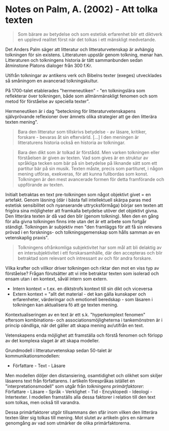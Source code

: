 # Notes on Palm, A. (2002) - Att tolka texten

> Som bärare av betydelse och som estetisk erfarenhet blir ett diktverk en upplevd realitet först när det tolkas i ett mänskligt medvetande.

Det Anders Palm säger att litteratur och litteraturvetenskap är avhängig tolkningen för sin existens. Litteraturen uppstår genom tolkning, menar han. Litteraturen och tolkningens historia är tätt sammanbunden sedan åtminstone Platons dialoger från 300 f.Kr. 

Utifrån tolkningar av antikens verk och Bibelns texter (exeges) utvecklades så småningom en avancerad tolkningskultur.

På 1700-talet etablerades "hermeneutiken" - "en tolkningslära som reflekterar över tolkningen, både som allmänmänskligt fenomen och som metod för förståelse av speciella texter".

Hermeneutiken är i dag "beteckning för litteraturvetenskapens självprövande reflexioner över ämnets olika strategier att ge den litterära texten mening".

> Bara den litteratur som tillskrivs betydelse - av läsare, kritiker, forskare - bevaras åt sin eftervärld. [...] I den meningen är litteraturens historia också en historia av tolkningar.

> Bara den dikt som är tolkad är förstådd. Men varken tolkningen eller förståelsen är given av texten. Vad som gives är en struktur av språkliga tecken som bär på sin betydelse på liknande sätt som ett partitur bär på sin musik. Texten måste, precis som partituret, i någon mening utföras, exekveras, för att kunna fullbordas som konst. Tolkningen är den mest avancerade formen för detta framförande och uppförande av texten.

Initialt betraktas en text pre-tolkningen som något objektivt givet = en artefakt. Genom läsning (där i bästa fall intellektuell skärpa paras med estetisk sensibilitet och nyanserande uttrycksförmåga) börjar sen texten att frigöra sina möjligheter att framkalla betydelse utöver det objektivt givna. Den litterära texten är då vad den blir (genom tolkning). Men den en gång för alla givna tolkningen finns inte utan det är ett arbete som fortgår ständigt. Tolkningen är subjektiv men "den framläggs för att få sin relevans prövad i en forsknings- och tolkningsgemenskap som hålls samman av en vetenskaplig praxis".

> Tolkningens ofrånkomliga subjektivitet har som mål att bli delaktig av en intersubjektivitet i ett forskarsamhälle, där den accepteras och blir betraktad som relevant och intressant av och för andra forskare.

Vilka krafter och villkor driver tolkningen och riktar den mot en viss typ av förståelse? Frågan förutsätter att vi inte betraktar texten som isolerad och ensam utan i en kontext, såväl intern som extern.

- Intern kontext = t.ex. en diktstrofs kontext till sin dikt och viceversa
- Extern kontext = "allt det material - det kan gälla kunskaper och erfarenheter, värderingar och emotionell beredskap - som läsaren i tolkningen kan aktualisera fö att ge texten mening.

Kontextualiseringen av en text är ett s.k. "hyperkomplext fenomen" eftersom kombinations- och associationsmöjligheterna i tankemönstren är i princip oändliga, när det gäller att skapa mening av/utifrån en text.

Vetenskapens enda möjlighet att framställa och förstå fenomen och förlopp av det komplexa slaget är att skapa modeller.  

Grundmodell i litteraturvetenskap sedan 50-talet är kommunikationsmodellen:
- Författare - Text - Läsare

Men modellen döljer den distansiering, osamtidighet  och olikhet som skiljer läsarens text från författarens. I artikeln förespråkas istället en "interpretationsmodell" som utgår från *tolkningens primärfaktorer*: Författare - Läsare - Språk - Verklighet  - Tid - Encyklopedi - Ideologi - Intertexter.  I modellen framställs alla dessa faktorer i relation till den text som tolkas, men också till varandra.

Dessa primärfaktorer utgör tillsammans den sfär inom vilken den litterära texten låter sig tolkas till mening. Mot slutet av artikeln görs en närmare genomgång av vad som utmärker de olika primärfaktorerna.

